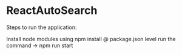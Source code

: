 # ReactAutoSearch
Steps to run the application: 

Install node modules using npm install @ package.json level
run the command -> npm run start 
